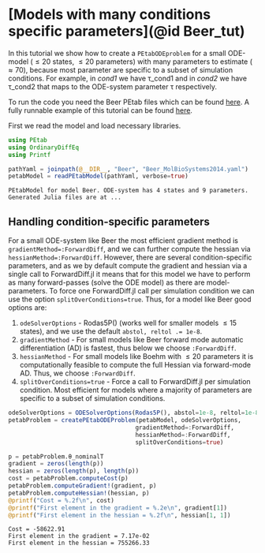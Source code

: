 # [Models with many conditions specific parameters](@id Beer_tut)

In this tutorial we show how to create a `PEtabODEproblem` for a small ODE-model ($\leq 20$ states, $\leq 20$ parameters) with many parameters to estimate ($\approx 70$), because most parameter are specific to a subset of simulation conditions. For example, in *cond1* we have τ_cond1 and in *cond2* we have τ_cond2 that maps to the ODE-system parameter τ respectively.

To run the code you need the Beer PEtab files which can be found [here](https://github.com/sebapersson/PEtab.jl/tree/main/examples/Beer.jl). A fully runnable example of this tutorial can be found [here](https://github.com/sebapersson/PEtab.jl/tree/main/examples/Beer.jl).

First we read the model and load necessary libraries.

```julia
using PEtab
using OrdinaryDiffEq
using Printf

pathYaml = joinpath(@__DIR__, "Beer", "Beer_MolBioSystems2014.yaml") 
petabModel = readPEtabModel(pathYaml, verbose=true)
```
```
PEtabModel for model Beer. ODE-system has 4 states and 9 parameters.
Generated Julia files are at ...
```

## Handling condition-specific parameters

For a small ODE-system like Beer the most efficient gradient method is `gradientMethod=:ForwardDiff`, and we can further compute the hessian via `hessianMethod=:ForwardDiff`. However, there are several condition-specific parameters, and as we by default compute the gradient and hessian via a single call to ForwardDiff.jl it means that for this model we have to perform as many forward-passes (solve the ODE model) as there are model-parameters. To force one ForwardDiff.jl call per simulation condition we can use the option `splitOverConditions=true`. Thus, for a model like Beer good options are:

1. `odeSolverOptions` - Rodas5P() (works well for smaller models $\leq 15$ states), and we use the default `abstol, reltol .= 1e-8`.
2. `gradientMethod` - For small models like Beer forward mode automatic differentiation (AD) is fastest, thus below we choose `:ForwardDiff`.
3. `hessianMethod` - For small models like Boehm with $\leq 20$ parameters it is computationally feasible to compute the full Hessian via forward-mode AD. Thus, we choose `:ForwardDiff`.
4. `splitOverConditions=true` - Force a call to ForwardDiff.jl per simulation condition. Most efficient for models where a majority of parameters are specific to a subset of simulation conditions.

```julia
odeSolverOptions = ODESolverOptions(Rodas5P(), abstol=1e-8, reltol=1e-8)
petabProblem = createPEtabODEProblem(petabModel, odeSolverOptions, 
                                    gradientMethod=:ForwardDiff, 
                                    hessianMethod=:ForwardDiff, 
                                    splitOverConditions=true)

p = petabProblem.θ_nominalT
gradient = zeros(length(p))
hessian = zeros(length(p), length(p))
cost = petabProblem.computeCost(p)
petabProblem.computeGradient!(gradient, p)
petabProblem.computeHessian!(hessian, p)
@printf("Cost = %.2f\n", cost)
@printf("First element in the gradient = %.2e\n", gradient[1])
@printf("First element in the hessian = %.2f\n", hessian[1, 1])
```
```
Cost = -58622.91
First element in the gradient = 7.17e-02
First element in the hessian = 755266.33
```
